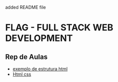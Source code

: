 added README file
# FLAG - FULL STACK WEB DEVELOPMENT
## Rep de Aulas

- [exemplo de estrutura html](/ex_de_estrutura_html/)
- [Html css](/html_css/)
